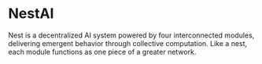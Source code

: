 # NestAI
Nest is a decentralized AI system powered by four interconnected modules, delivering emergent behavior through collective computation. Like a nest, each module functions as one piece of a greater network.
